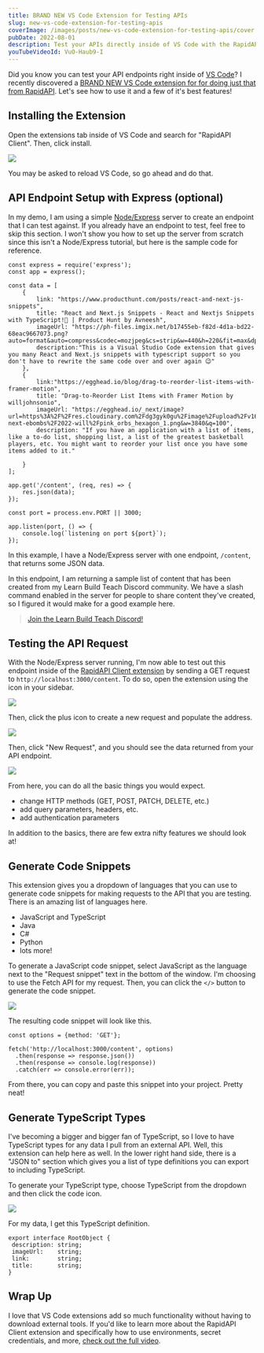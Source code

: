 ```yaml
---
title: BRAND NEW VS Code Extension for Testing APIs
slug: new-vs-code-extension-for-testing-apis
coverImage: /images/posts/new-vs-code-extension-for-testing-apis/cover.png
pubDate: 2022-08-01
description: Test your APIs directly inside of VS Code with the RapidAPI Client extension.
youTubeVideoId: VuO-Haub9-I
---
```


Did you know you can test your API endpoints right inside of [VS Code](https://code.visualstudio.com/)? I recently discovered a [BRAND NEW VS Code extension for for doing just that from RapidAPI](https://marketplace.visualstudio.com/items?itemName=RapidAPI.vscode-rapidapi-client&utm_source=jamesqquick&utm_medium=DevRel&utm_campaign=DevRel). Let's see how to use it and a few of it's best features!

## Installing the Extension

Open the extensions tab inside of VS Code and search for "RapidAPI Client". Then, click install.

![](/images/posts/new-vs-code-extension-for-testing-apis/1.png)

You may be asked to reload VS Code, so go ahead and do that.

## API Endpoint Setup with Express (optional)

In my demo, I am using a simple [Node/Express](https://expressjs.com/) server to create an endpoint that I can test against. If you already have an endpoint to test, feel free to skip this section. I won't show you how to set up the server from scratch since this isn't a Node/Express tutorial, but here is the sample code for reference.

    const express = require('express');
    const app = express();

    const data = [
        {
            link: "https://www.producthunt.com/posts/react-and-next-js-snippets",
            title: "React and Next.js Snippets - React and Nextjs Snippets with TypeScript!🚀 | Product Hunt by Avneesh",
            imageUrl: "https://ph-files.imgix.net/b17455eb-f82d-4d1a-bd22-68eac9667073.png?auto=format&auto=compress&codec=mozjpeg&cs=strip&w=440&h=220&fit=max&dpr=2",
            description:"This is a Visual Studio Code extension that gives you many React and Next.js snippets with typescript support so you don't have to rewrite the same code over and over again 😉"
        },
        {
            link:"https://egghead.io/blog/drag-to-reorder-list-items-with-framer-motion",
            title: "Drag-to-Reorder List Items with Framer Motion by willjohnsonio",
            imageUrl: "https://egghead.io/_next/image?url=https%3A%2F%2Fres.cloudinary.com%2Fdg3gyk0gu%2Fimage%2Fupload%2Fv1644535367%2Fegghead-next-ebombs%2F2022-will%2Fpink_orbs_hexagon_1.png&w=3840&q=100",
            description: "If you have an application with a list of items, like a to-do list, shopping list, a list of the greatest basketball players, etc. You might want to reorder your list once you have some items added to it."

        }
    ];

    app.get('/content', (req, res) => {
        res.json(data);
    });

    const port = process.env.PORT || 3000;

    app.listen(port, () => {
        console.log(`listening on port ${port}`);
    });

In this example, I have a Node/Express server with one endpoint, `/content`, that returns some JSON data.

In this endpoint, I am returning a sample list of content that has been created from my Learn Build Teach Discord community. We have a slash command enabled in the server for people to share content they've created, so I figured it would make for a good example here.

> [Join the Learn Build Teach Discord!](https://learnbuildteach.com/)

## Testing the API Request

With the Node/Express server running, I'm now able to test out this endpoint inside of the [RapidAPI Client extension](https://marketplace.visualstudio.com/items?itemName=RapidAPI.vscode-rapidapi-client&utm_source=jamesqquick&utm_medium=DevRel&utm_campaign=DevRel) by sending a GET request to `http://localhost:3000/content`. To do so, open the extension using the icon in your sidebar.

![](/images/posts/new-vs-code-extension-for-testing-apis/2.png)

Then, click the plus icon to create a new request and populate the address.

![](/images/posts/new-vs-code-extension-for-testing-apis/3.png)

Then, click "New Request", and you should see the data returned from your API endpoint.

![](/images/posts/new-vs-code-extension-for-testing-apis/4.png)

From here, you can do all the basic things you would expect.

- change HTTP methods (GET, POST, PATCH, DELETE, etc.)
- add query parameters, headers, etc.
- add authentication parameters

In addition to the basics, there are few extra nifty features we should look at!

## Generate Code Snippets

This extension gives you a dropdown of languages that you can use to generate code snippets for making requests to the API that you are testing. There is an amazing list of languages here.

- JavaScript and TypeScript
- Java
- C#
- Python
- lots more!

To generate a JavaScript code snippet, select JavaScript as the language next to the "Request snippet" text in the bottom of the window. I'm choosing to use the Fetch API for my request. Then, you can click the `</>` button to generate the code snippet.

![](/images/posts/new-vs-code-extension-for-testing-apis/5.png)

The resulting code snippet will look like this.

    const options = {method: 'GET'};

    fetch('http://localhost:3000/content', options)
      .then(response => response.json())
      .then(response => console.log(response))
      .catch(err => console.error(err));

From there, you can copy and paste this snippet into your project. Pretty neat!

## Generate TypeScript Types

I've becoming a bigger and bigger fan of TypeScript, so I love to have TypeScript types for any data I pull from an external API. Well, this extension can help here as well. In the lower right hand side, there is a "JSON to" section which gives you a list of type definitions you can export to including TypeScript.

To generate your TypeScript type, choose TypeScript from the dropdown and then click the code icon.

![](/images/posts/new-vs-code-extension-for-testing-apis/6.png)

For my data, I get this TypeScript definition.

    export interface RootObject {
     description: string;
     imageUrl:    string;
     link:        string;
     title:       string;
    }

## Wrap Up

I love that VS Code extensions add so much functionality without having to download external tools. If you'd like to learn more about the RapidAPI Client extension and specifically how to use environments, secret credentials, and more, [check out the full video](https://www.youtube.com/watch?v=VuO-Haub9-I).
